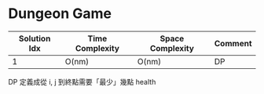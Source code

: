 # Dungeon Game

| Solution Idx | Time Complexity | Space Complexity | Comment |
| ------------ | --------------- | ---------------- | ------- |
| 1            | O(nm)           | O(nm)            | DP      |

DP 定義成從 i, j 到終點需要「最少」幾點 health
